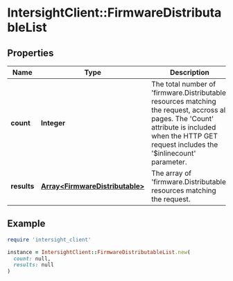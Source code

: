 # IntersightClient::FirmwareDistributableList

## Properties

| Name | Type | Description | Notes |
| ---- | ---- | ----------- | ----- |
| **count** | **Integer** | The total number of &#39;firmware.Distributable&#39; resources matching the request, accross all pages. The &#39;Count&#39; attribute is included when the HTTP GET request includes the &#39;$inlinecount&#39; parameter. | [optional] |
| **results** | [**Array&lt;FirmwareDistributable&gt;**](FirmwareDistributable.md) | The array of &#39;firmware.Distributable&#39; resources matching the request. | [optional] |

## Example

```ruby
require 'intersight_client'

instance = IntersightClient::FirmwareDistributableList.new(
  count: null,
  results: null
)
```

